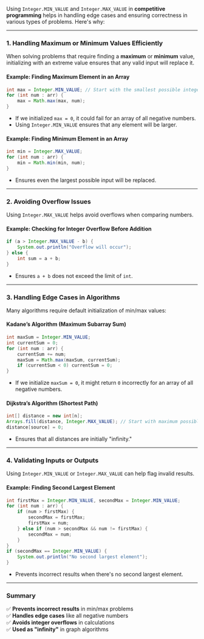 Using `Integer.MIN_VALUE` and `Integer.MAX_VALUE` in **competitive programming** helps in handling edge cases and ensuring correctness in various types of problems. Here's why:

---

### **1. Handling Maximum or Minimum Values Efficiently**
When solving problems that require finding a **maximum** or **minimum** value, initializing with an extreme value ensures that any valid input will replace it.

#### **Example: Finding Maximum Element in an Array**
```java
int max = Integer.MIN_VALUE; // Start with the smallest possible integer
for (int num : arr) {
    max = Math.max(max, num);
}
```
- If we initialized `max = 0`, it could fail for an array of all negative numbers.
- Using `Integer.MIN_VALUE` ensures that any element will be larger.

#### **Example: Finding Minimum Element in an Array**
```java
int min = Integer.MAX_VALUE;
for (int num : arr) {
    min = Math.min(min, num);
}
```
- Ensures even the largest possible input will be replaced.

---

### **2. Avoiding Overflow Issues**
Using `Integer.MAX_VALUE` helps avoid overflows when comparing numbers.

#### **Example: Checking for Integer Overflow Before Addition**
```java
if (a > Integer.MAX_VALUE - b) {
    System.out.println("Overflow will occur");
} else {
    int sum = a + b;
}
```
- Ensures `a + b` does not exceed the limit of `int`.

---

### **3. Handling Edge Cases in Algorithms**
Many algorithms require default initialization of min/max values:

#### **Kadane’s Algorithm (Maximum Subarray Sum)**
```java
int maxSum = Integer.MIN_VALUE;
int currentSum = 0;
for (int num : arr) {
    currentSum += num;
    maxSum = Math.max(maxSum, currentSum);
    if (currentSum < 0) currentSum = 0;
}
```
- If we initialize `maxSum = 0`, it might return `0` incorrectly for an array of all negative numbers.

#### **Dijkstra’s Algorithm (Shortest Path)**
```java
int[] distance = new int[n];
Arrays.fill(distance, Integer.MAX_VALUE); // Start with maximum possible distance
distance[source] = 0;
```
- Ensures that all distances are initially "infinity."

---

### **4. Validating Inputs or Outputs**
Using `Integer.MIN_VALUE` or `Integer.MAX_VALUE` can help flag invalid results.

#### **Example: Finding Second Largest Element**
```java
int firstMax = Integer.MIN_VALUE, secondMax = Integer.MIN_VALUE;
for (int num : arr) {
    if (num > firstMax) {
        secondMax = firstMax;
        firstMax = num;
    } else if (num > secondMax && num != firstMax) {
        secondMax = num;
    }
}
if (secondMax == Integer.MIN_VALUE) {
    System.out.println("No second largest element");
}
```
- Prevents incorrect results when there's no second largest element.

---

### **Summary**
✅ **Prevents incorrect results** in min/max problems  
✅ **Handles edge cases** like all negative numbers  
✅ **Avoids integer overflows** in calculations  
✅ **Used as "infinity"** in graph algorithms  
